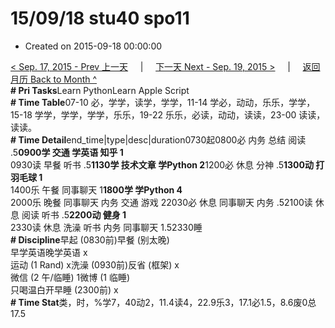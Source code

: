 # 15/09/18 stu40 spo11

* Created on 2015-09-18 00:00:00

[&lt; Sep. 17, 2015 - Prev 上一天](d17.md)     \|     [下一天 Next - Sep. 19, 2015 &gt;](d19.md)     \|     [返回月历 Back to Month ^](index.md)   
**\# Pri Tasks**Learn PythonLearn Apple Script  
**\# Time Table**07-10 必，学学，读学，学学，11-14 学必，动动，乐乐，学学，15-18 学学，学学，学学，乐乐，19-22 乐乐，必读，动动，读读，23-00 读读，读读。  
**\# Time Detail**end\_time\|type\|desc\|duration0730起0800必 内务 总结 阅读 .5**0900学 交通 学英语 知乎 1**  
0930读 早餐 听书 .5**1130学 技术文章 学Python 2**1200必 休息 分神 .5**1300动 打羽毛球 1**  
1400乐 午餐 同事聊天 1**1800学 学Python 4**  
2000乐 晚餐 同事聊天 内务 交通 游戏 22030必 休息 同事聊天 内务 .52100读 休息 阅读 听书 .5**2200动 健身 1**  
2330读 休息 洗澡 听书 内务 同事聊天 1.52330睡  
**\# Discipline**早起 \(0830前\)早餐 \(别太晚\)  
早学英语晚学英语 x  
运动 \(1 Rand\) x洗澡 \(0930前\)反省 \(框架\) x  
微信 \(2 午/临睡\) 1微博 \(1 临睡\)  
只喝温白开早睡 \(2300前\) x  
**\# Time Stat**类，时，%学7，40动2，11.4读4，22.9乐3，17.1必1.5，8.6废0总17.5

